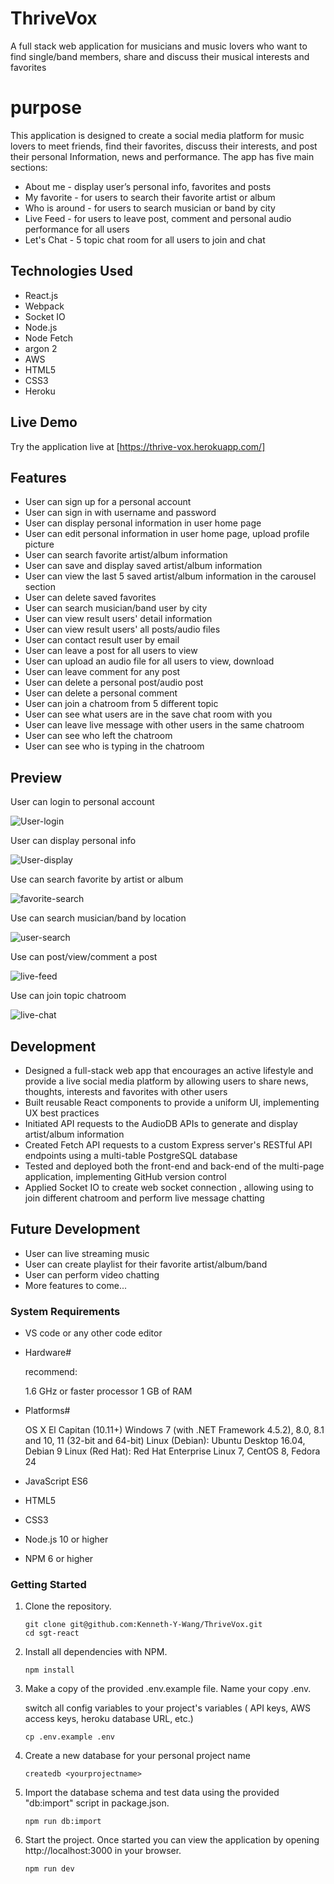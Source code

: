 # ThriveVox

A full stack web application for musicians and music lovers who want to find single/band members, share and discuss their musical interests and favorites


# purpose

This application is designed to create a social media platform for music lovers to meet friends, find their favorites, discuss their interests, and post their personal Information, news and performance. The app has five main sections:

- About me - display user’s personal info, favorites and posts
- My favorite - for users to search their favorite artist or album
- Who is around - for users to search musician or band by city
- Live Feed - for users to leave post, comment and personal audio performance for all users
- Let's Chat -  5 topic chat room for all users to join and chat


## Technologies Used

- React.js
- Webpack
- Socket IO
- Node.js
- Node Fetch
- argon 2
- AWS
- HTML5
- CSS3
- Heroku

## Live Demo

Try the application live at [https://thrive-vox.herokuapp.com/]

## Features

- User can sign up for a personal account
- User can sign in with username and password
- User can display personal information in user home page
- User can edit personal information in user home page, upload profile picture
- User can search favorite artist/album information
- User can save and display saved artist/album information
- User can view the last 5 saved artist/album information in the carousel section
- User can delete saved favorites
- User can search musician/band user by city
- User can view result users' detail information
- User can view result users' all posts/audio files
- User can contact result user by email
- User can leave a post for all users to view
- User can upload an audio file for all users to view, download
- User can leave comment for any post
- User can delete a personal post/audio post
- User can delete a personal comment
- User can join a chatroom from 5 different topic
- User can see what users are in the save chat room with you
- User can leave live message with other users in the same chatroom
- User can see who left the chatroom
- User can see who is typing in the chatroom


## Preview

User can login to personal account

![User-login](server/public/images/user-login.gif)

User can display personal info

![User-display](server/public/images/user-display.gif)

Use can search favorite by artist or album

![favorite-search](server/public/images/favorite-search.gif)

Use can search musician/band by location

![user-search](server/public/images/user-search.gif)

Use can post/view/comment a post

![live-feed](server/public/images/live-feed.gif)

Use can join topic chatroom

![live-chat](server/public/images/live-chat.gif)


## Development
- Designed a full-stack web app that encourages an active lifestyle  and provide a live social media platform by allowing users to share news, thoughts, interests and favorites with other users
- Built reusable React components to provide a uniform UI, implementing UX best practices
- Initiated API requests to the AudioDB APIs to generate and display artist/album information
- Created Fetch API requests to a custom Express server's RESTful API endpoints using a multi-table PostgreSQL database
- Tested and deployed both the front-end and back-end of the multi-page application, implementing GitHub version control
- Applied Socket IO to create web socket connection , allowing using to join different chatroom and perform live message chatting

## Future Development



- User can live streaming music
- User can create playlist for their favorite artist/album/band
- User can perform video chatting
- More features to come...


### System Requirements

- VS code or any other code editor
- Hardware#

  recommend:

    1.6 GHz or faster processor
    1 GB of RAM

- Platforms#

    OS X El Capitan (10.11+)
    Windows 7 (with .NET Framework 4.5.2), 8.0, 8.1 and 10, 11 (32-bit and 64-bit)
    Linux (Debian): Ubuntu Desktop 16.04, Debian 9
    Linux (Red Hat): Red Hat Enterprise Linux 7, CentOS 8, Fedora 24

- JavaScript ES6
- HTML5
- CSS3
- Node.js 10 or higher
- NPM 6 or higher


### Getting Started

1. Clone the repository.

    ```shell
    git clone git@github.com:Kenneth-Y-Wang/ThriveVox.git
    cd sgt-react
    ```

2. Install all dependencies with NPM.

    ```shell
    npm install
    ```

3. Make a copy of the provided .env.example file. Name your copy .env.

    switch all config variables to your project's variables ( API keys, AWS access keys, heroku database URL, etc.)

    ```shell
    cp .env.example .env
    ```

4. Create a new database for your personal project name

    ```shell
    createdb <yourprojectname>
    ```

5. Import the database schema and test data using the provided "db:import" script in package.json.

    ```shell
    npm run db:import
    ```

6. Start the project. Once started you can view the application by opening http://localhost:3000 in your browser.

    ```shell
    npm run dev
    ```
